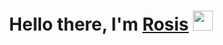 <h1 align="center">Hello there, I'm <a href="http://www.rosissharma.ml" target="_blank">Rosis</a> <img
src="https://github.com/blackcater/blackcater/raw/master/images/Hi.gif" height="32" /></h1>

